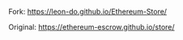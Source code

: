 Fork: https://leon-do.github.io/Ethereum-Store/

Original: https://ethereum-escrow.github.io/store/
